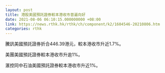 ```yaml
---
layout: post
title: 港股美國預託證券較本港收市普遍向好
date: 2021-08-06 06:10:15.000000000 +08:00
link: https://news.rthk.hk/rthk/ch/component/k2/1604546-20210806.htm
categories: rthk
---
```


騰訊美國預託證券折合446.39港元，較本港收市升近1.7%。

美團美國預託證券較本港收市升逾1%。

滙控同中石油美國預託證券較本港收市升近1%。
